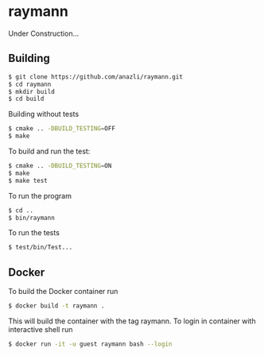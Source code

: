 # raymann
Under Construction...

Building
--------
```bash
$ git clone https://github.com/anazli/raymann.git
$ cd raymann
$ mkdir build
$ cd build
```
Building without tests
```bash
$ cmake .. -DBUILD_TESTING=OFF
$ make
```
To build and run the test:
```bash
$ cmake .. -DBUILD_TESTING=ON
$ make
$ make test
```
To run the program
```bash
$ cd ..
$ bin/raymann
```

To run the tests
```bash
$ test/bin/Test...
```

Docker
------
To build the Docker container run
```bash
$ docker build -t raymann .
```
This will build the container with the tag raymann.
To login in container with interactive shell run
```bash
$ docker run -it -u guest raymann bash --login
```
